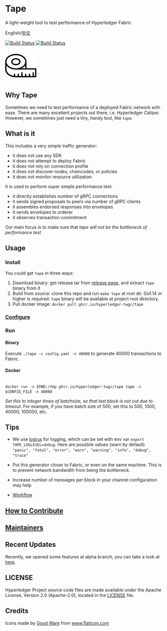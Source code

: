 # Tape
A light-weight tool to test performance of Hyperledger Fabric

English/[中文](README-zh.md)

[![Build Status](https://dev.azure.com/Hyperledger/TWGC/_apis/build/status/Hyperledger-TWGC.tape?branchName=master)](https://dev.azure.com/Hyperledger/TWGC/_build/latest?definitionId=135&branchName=master)
[![Build Status](https://dev.azure.com/Hyperledger/TWGC/_apis/build/status/Hyperledger-TWGC.tape?branchName=alpha)](https://dev.azure.com/Hyperledger/TWGC/_build/latest?definitionId=135&branchName=alpha)

<img src="logo.svg" width="100">

## Why Tape

Sometimes we need to test performance of a deployed Fabric network with ease. There are many excellent projects out there, i.e. Hyperledger Caliper. However, we sometimes just need a tiny, handy tool, like `tape`.

## What is it
This includes a very simple traffic generator:
- it does not use any SDK
- it does not attempt to deploy Fabric
- it does not rely on connection profile
- it does not discover nodes, chaincodes, or policies
- it does not monitor resource utilization

It is used to perform super simple performance test:
- it directly establishes number of gRPC connections
- it sends signed proposals to peers via number of gRPC clients
- it assembles endorsed responses into envelopes
- it sends envelopes to orderer
- it observes transaction commitment

Our main focus is to make sure that *tape will not be the bottleneck of performance test*

## Usage

### Install

You could get `tape` in three ways:
1. Download binary: get release tar from [release page](https://github.com/hyperledger-twgc/tape/releases), and extract `tape` binary from it
2. Build from source: clone this repo and run `make tape` at root dir. Go1.14 or higher is required. `tape` binary will be available at project root directory.
3. Pull docker image: `docker pull ghcr.io/hyperledger-twgc/tape`

### [Configure](docs/configfile.md)

### Run

#### Binary

Execute `./tape -c config.yaml -n 40000` to generate 40000 transactions to Fabric.

#### Docker

```

docker run -v $PWD:/tmp ghcr.io/hyperledger-twgc/tape tape -c $CONFIG_FILE -n 40000
```

*Set this to integer times of batchsize, so that last block is not cut due to timeout*. For example, if you have batch size of 500, set this to 500, 1000, 40000, 100000, etc.

## Tips

- We use [logrus](https://github.com/sirupsen/logrus) for logging, which can be set with env var `export TAPE_LOGLEVEL=debug`.
Here are possbile values (warn by default)
`"panic", "fatal", "error", "warn", "warning", "info", "debug", "trace"`

- Put this generator closer to Fabric, or even on the same machine. This is to prevent network bandwidth from being the bottleneck.

- Increase number of messages per block in your channel configuration may help
- [Workflow](docs/workflow.md)



## [How to Contribute](CONTRIBUTING.md)

## [Maintainers](MAINTAINERS.md)

## Recent Updates
Recently, we opened some features at alpha branch, you can take a look at [here](https://github.com/Hyperledger-TWGC/tape/tree/alpha).

## LICENSE

Hyperledger Project source code files are made available under the Apache License, Version 2.0 (Apache-2.0), located in the [LICENSE](LICENSE) file.

## Credits

Icons made by <a href="https://www.flaticon.com/authors/good-ware" title="Good Ware">Good Ware</a> from <a href="https://www.flaticon.com/" title="Flaticon">www.flaticon.com</a>
